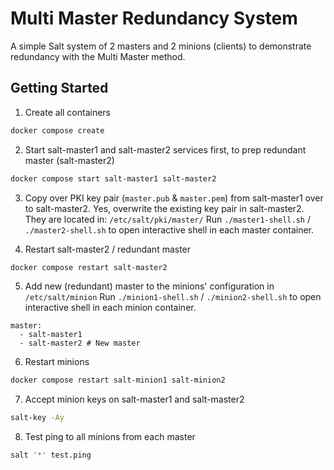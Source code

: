 # Multi Master Redundancy System

A simple Salt system of 2 masters and 2 minions (clients) to demonstrate redundancy with the Multi Master method.

## Getting Started
1. Create all containers
```bash
docker compose create
```

2. Start salt-master1 and salt-master2 services first, to prep redundant master (salt-master2)
```bash
docker compose start salt-master1 salt-master2
```

3. Copy over PKI key pair (`master.pub` & `master.pem`) from salt-master1 over to salt-master2.
Yes, overwrite the existing key pair in salt-master2. They are located in: `/etc/salt/pki/master/`
Run `./master1-shell.sh` / `./master2-shell.sh` to open interactive shell in each master container.

4. Restart salt-master2 / redundant master
```bash
docker compose restart salt-master2
```

5. Add new (redundant) master to the minions' configuration in `/etc/salt/minion`
Run `./minion1-shell.sh` / `./minion2-shell.sh` to open interactive shell in each minion container.
```
master:
  - salt-master1
  - salt-master2 # New master
```

6. Restart minions
```bash
docker compose restart salt-minion1 salt-minion2
```

7. Accept minion keys on salt-master1 and salt-master2
```bash
salt-key -Ay
```

8. Test ping to all minions from each master
```bash
salt '*' test.ping
```

